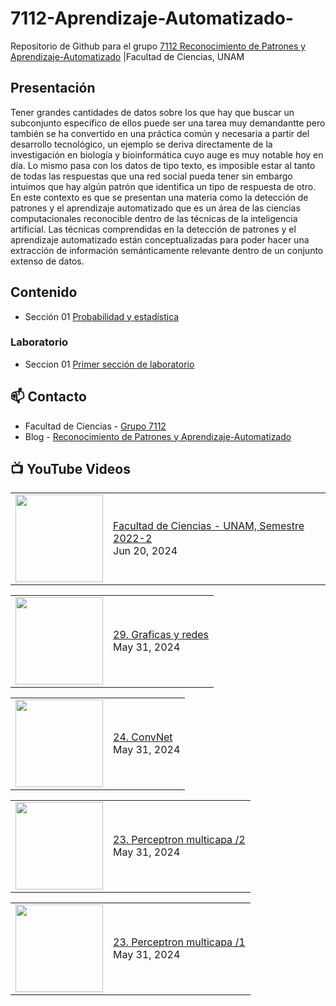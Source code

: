# 7112-Aprendizaje-Automatizado-
Repositorio de Github para el grupo   [7112 Reconocimiento de Patrones y Aprendizaje-Automatizado](https://www.fciencias.unam.mx/docencia/horarios/presentacion/347481) |Facultad de Ciencias, UNAM

## Presentación
Tener grandes cantidades de datos sobre los que hay que buscar un subconjunto específico de ellos puede ser una tarea muy demandantte pero también se ha convertido en una práctica común y necesaria a partir del desarrollo tecnológico, un ejemplo se deriva directamente de la investigación en biología y bioinformática cuyo auge es muy notable hoy en día. Lo mismo pasa con los datos de tipo texto, es imposible estar al tanto de todas las respuestas que una red social pueda tener sin embargo intuimos que hay algún patrón que identifica un tipo de respuesta de otro. En este contexto es que se presentan una materia como la detección de patrones y el aprendizaje automatizado que es un área de las ciencias computacionales reconocible dentro de las técnicas de la inteligencia artificial. Las técnicas comprendidas en la detección de patrones y el aprendizaje automatizado están conceptualizadas para poder hacer una extracción de información semánticamente relevante dentro de un conjunto extenso de datos.

## Contenido
- Sección 01  [Probabilidad y estadística](https://github.com/7122-Aprendizaje-Automatizado/7112-Aprendizaje-Automatizado-/tree/main/Secci%C3%B3n%2001%20Probabilidad%20y%20Estadistica)

### Laboratorio
- Seccion 01  [Primer sección de laboratorio](https://github.com/7122-Aprendizaje-Automatizado/7112-Aprendizaje-Automatizado-/tree/main/Secci%C3%B3n01-Laboratorio)


## 📫 Contacto
- Facultad de Ciencias - [Grupo 7112](https://www.fciencias.unam.mx/docencia/horarios/presentacion/347481)
- Blog - [Reconocimiento de Patrones y Aprendizaje-Automatizado](https://sites.google.com/view/patronesciencias/inicio)

##  📺 	YouTube Videos
<!-- BLOG-POST-LIST:START --><table><tr><td><a href="https://www.youtube.com/watch?v=EHGFgXaVKVk"><img width="140px" src="https://i.ytimg.com/vi/EHGFgXaVKVk/mqdefault.jpg"></a></td>
<td><a href="https://www.youtube.com/watch?v=EHGFgXaVKVk">Facultad de Ciencias - UNAM, Semestre 2022-2</a><br/>Jun 20, 2024</td></tr></table>
<table><tr><td><a href="https://www.youtube.com/watch?v=NLbiwIjOQVY"><img width="140px" src="https://i.ytimg.com/vi/NLbiwIjOQVY/mqdefault.jpg"></a></td>
<td><a href="https://www.youtube.com/watch?v=NLbiwIjOQVY">29. Graficas y redes</a><br/>May 31, 2024</td></tr></table>
<table><tr><td><a href="https://www.youtube.com/watch?v=i82SrIa7jTg"><img width="140px" src="https://i.ytimg.com/vi/i82SrIa7jTg/mqdefault.jpg"></a></td>
<td><a href="https://www.youtube.com/watch?v=i82SrIa7jTg">24. ConvNet</a><br/>May 31, 2024</td></tr></table>
<table><tr><td><a href="https://www.youtube.com/watch?v=Eq1eHHFRT-8"><img width="140px" src="https://i.ytimg.com/vi/Eq1eHHFRT-8/mqdefault.jpg"></a></td>
<td><a href="https://www.youtube.com/watch?v=Eq1eHHFRT-8">23. Perceptron multicapa /2</a><br/>May 31, 2024</td></tr></table>
<table><tr><td><a href="https://www.youtube.com/watch?v=9APVph_XdwQ"><img width="140px" src="https://i.ytimg.com/vi/9APVph_XdwQ/mqdefault.jpg"></a></td>
<td><a href="https://www.youtube.com/watch?v=9APVph_XdwQ">23. Perceptron multicapa /1</a><br/>May 31, 2024</td></tr></table>
<!-- BLOG-POST-LIST:END -->
